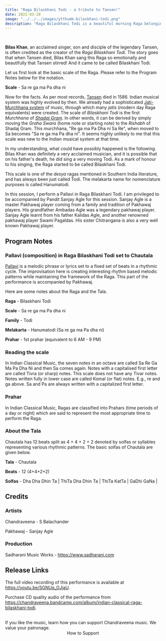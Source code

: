 ```yaml
---
title: "Raga Bilaskhani Todi - a tribute to Tansen!"
date: 2021-03-28
image: "../../../images/ytthumb-bilaskhani-todi.png"
description: "Raga Bilaskhani Todi is a beautiful morning Raga belonging to the Todi family of Ragas. This Raga is often attributed to Bilas Khan, son of Tansen. Read on to find out more!"
---
```


<you-tube videoid="SGNUq_OJjaU"></you-tube>
<br>

**Bilas Khan**, an acclaimed singer, son and disciple of the legendary Tansen, is often credited as the creator of the *Raga Bilaskhani Todi*. The story goes that when Tansen died, Bilas Khan sang this Raga so emotionally and beautifully that Tansen stirred! And it came to be called Bilaskhani Todi.

Let us first look at the basic scale of the Raga. Please refer to the Program Notes below for the notation.

**Scale** - Sa re ga ma Pa dha ni

Now for the facts. As per most records, [Tansen](https://en.wikipedia.org/wiki/Tansen) died in 1586. Indian musical system was highly evolved by then. We already had a sophisticated [Jati-Murchhana system](/blog/grammar-of-music/) of music, through which many *jatis* (modern day Raga equivalents) were created. The scale of *Bilaskhani Todi* is the first *Murchhana* of [*Shadaj Gram*](https://puretones.sadharani.com/musicalscales/). In other words, it can be derived by simply moving the *Graha Swara* (home note or starting note) to the *Rishabh* of Shadaj Gram. This murchhana, "Re ga ma Pa Dha ni Sa Re", when moved to Sa becomes "Sa re ga ma Pa dha ni". It seems highly unlikely to me that this scale was new to the Indian musical system at that time.

In my understanding, what could have possibly happened is the following. Bilas Khan was definitely a very acclaimed musician, and it is possible that on his father's death, he did sing a very moving Todi. As a mark of honour to his singing, the Raga started to be called Bilaskhani Todi.

This scale is one of the *desya* ragas mentioned in Southern India literature, and has always been just called Todi. The melakarta name for nomenclature purposes is called Hanumatodi.

In this session, I perform a Pallavi in Raga Bilaskhani Todi. I am privileged to be accompanied by Pandit Sanjay Agle for this session. Sanjay Agle is a master Pakhawaj player coming from a family and tradition of Pakhawaj players. His grandfather Ambadas Agle was a legendary pakhawaj player. Sanjay Agle learnt from his father Kalidas Agle, and another renowned pakhawaj player Swami Pagaldas. His sister Chitrangana is also a very well known Pakhawaj player.

## Program Notes

### Pallavi (composition) in Raga Bilaskhani Todi set to Chautala
[Pallavi](/blog/pallavi/) is a melodic phrase or lyrics set to a fixed set of beats in a rhythmic cycle. The improvisation here is creating interesting rhythm based melodic patterns while maintaining the framework of the Raga. This part of the performance is accompanied by Pakhawaj.

Here are some notes about the Raga and the Tala.

**Raga** - Bilaskhani Todi

**Scale** - Sa re ga ma Pa dha ni

**Family** - Todi

**Melakarta** - Hanumatodi (Sa re ga ma Pa dha ni)

**Prahar** - 1st prahar (equivalent to 6 AM - 9 PM)

### Reading the scale
In Indian Classical Music, the seven notes in an octave are called Sa Re Ga Ma Pa Dha Ni and then Sa comes again. Notes with a capitalised first letter are called Tivra (or sharp) notes. This scale does not have any Tivar notes. Notes written fully in lower case are called Komal (or flat) notes. E.g., re and ga above. Sa and Pa are always written with a capitalized first letter.

### Prahar
In Indian Classical Music, Ragas are classified into Prahars (time periods of a day or night) which are said to represent the most appropriate time to perform the Raga.

### About the Tala
Chautala has 12 beats split as 4 + 4 + 2 + 2 denoted by solfas or syllables representing various rhythmic patterns. The basic solfas of Chautala are given below.

**Tala** - Chautala

**Beats** - 12 (4+4+2+2)

**Solfas** - Dha Dha Dhin Ta | ThiTa Dha Dhin Ta | ThiTa KatTa | GaDhi GaNa |


## Credits
### Artists
Chandraveena - S Balachander

Pakhawaj - Sanjay Agle

### Production
Sadharani Music Works - https://www.sadharani.com

## Release Links

The full video recording of this performance is available at https://youtu.be/SGNUq_OJjaU.

Purchase CD quality audio of the performance from https://chandraveena.bandcamp.com/album/indian-classical-raga-bilaskhani-todi.

<br>

<notice-box>
If you like the music, learn how you can support Chandraveena music. We value your patronage.
<div style="text-align:center">
<my-button to="/support/">How to Support</my-button>
</div>
</notice-box>
